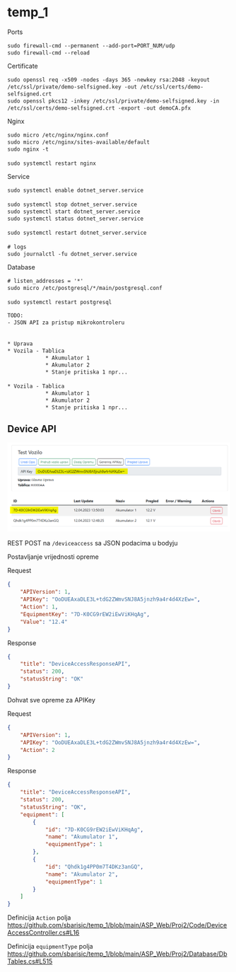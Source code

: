 # temp_1

Ports

```
sudo firewall-cmd --permanent --add-port=PORT_NUM/udp
sudo firewall-cmd --reload
```

Certificate

```
sudo openssl req -x509 -nodes -days 365 -newkey rsa:2048 -keyout /etc/ssl/private/demo-selfsigned.key -out /etc/ssl/certs/demo-selfsigned.crt
sudo openssl pkcs12 -inkey /etc/ssl/private/demo-selfsigned.key -in /etc/ssl/certs/demo-selfsigned.crt -export -out demoCA.pfx
```

Nginx

```
sudo micro /etc/nginx/nginx.conf
sudo micro /etc/nginx/sites-available/default
sudo nginx -t

sudo systemctl restart nginx  
```

Service
```
sudo systemctl enable dotnet_server.service

sudo systemctl stop dotnet_server.service
sudo systemctl start dotnet_server.service
sudo systemctl status dotnet_server.service

sudo systemctl restart dotnet_server.service  

# logs
sudo journalctl -fu dotnet_server.service
```

Database

```
# listen_addresses = '*'
sudo micro /etc/postgresql/*/main/postgresql.conf

sudo systemctl restart postgresql
```


```
TODO:
- JSON API za pristup mikrokontroleru


* Uprava
* Vozila - Tablica
			* Akumulator 1
			* Akumulator 2
			* Stanje pritiska 1 npr...
			
* Vozila - Tablica
			* Akumulator 1
			* Akumulator 2
			* Stanje pritiska 1 npr...
```


## Device API

![alt text](https://raw.githubusercontent.com/sbarisic/temp_1/master/screenshots/a.png "A")

REST POST na ``/deviceaccess`` sa JSON podacima u bodyju

Postavljanje vrijednosti opreme

Request
```json
{
	"APIVersion": 1,
	"APIKey": "OoDUEAxaDLE3L+tdG2ZWmvSNJ8A5jnzh9a4r4d4XzEw=",
	"Action": 1,
	"EquipmentKey": "7D-K0CG9rEW2iEwViKHqAg",
	"Value": "12.4"
}
```

Response
```json
{
	"title": "DeviceAccessResponseAPI",
	"status": 200,
	"statusString": "OK"
}
```

Dohvat sve opreme za APIKey

Request
```json
{
	"APIVersion": 1,
	"APIKey": "OoDUEAxaDLE3L+tdG2ZWmvSNJ8A5jnzh9a4r4d4XzEw=",
	"Action": 2
}
```

Response
```json
{
	"title": "DeviceAccessResponseAPI",
	"status": 200,
	"statusString": "OK",
	"equipment": [
		{
			"id": "7D-K0CG9rEW2iEwViKHqAg",
			"name": "Akumulator 1",
			"equipmentType": 1
		},
		{
			"id": "Qhdk1g4PP0m7T4DKz3anGQ",
			"name": "Akumulator 2",
			"equipmentType": 1
		}
	]
}
```

Definicija ``Action`` polja
https://github.com/sbarisic/temp_1/blob/main/ASP_Web/Proj2/Code/DeviceAccessController.cs#L16

Definicija ``equipmentType`` polja
https://github.com/sbarisic/temp_1/blob/main/ASP_Web/Proj2/Database/DbTables.cs#L515
